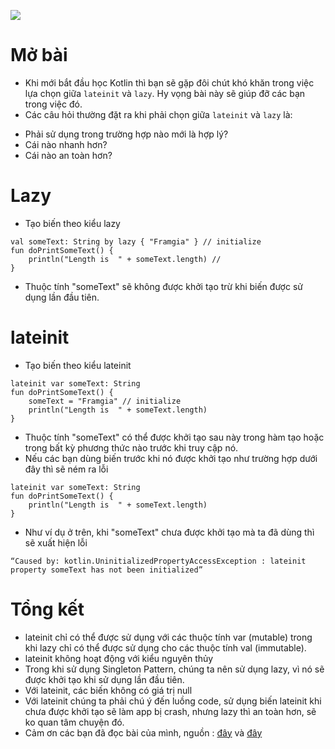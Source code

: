 ![](https://images.viblo.asia/1659f2d8-906b-45ad-9f58-4200e6ccdd21.jpeg)
# **Mở bài**
- Khi mới bắt đầu học Kotlin thì bạn sẽ gặp đôi chút khó khăn trong việc lựa chọn giữa `lateinit` và `lazy`. Hy vọng bài này sẽ giúp đỡ các bạn trong việc đó.
- Các câu hỏi thường đặt ra khi phải chọn giữa `lateinit` và `lazy` là:
* Phải sử dụng trong trường hợp nào mới là hợp lý?
* Cái nào nhanh hơn?
* Cái nào an toàn hơn?
# **Lazy**
- Tạo biến theo kiểu lazy 
```
val someText: String by lazy { "Framgia" } // initialize 
fun doPrintSomeText() {
    println("Length is  " + someText.length) // 
}
```
- Thuộc tính "someText" sẽ không được khởi tạo trừ khi biến được sử dụng lần đầu tiên.
# **lateinit**
- Tạo biến theo kiểu lateinit 
```
lateinit var someText: String 
fun doPrintSomeText() {
    someText = "Framgia" // initialize 
    println("Length is  " + someText.length)
}
```
- Thuộc tính "someText" có thể được khởi tạo sau này trong hàm tạo hoặc trong bất kỳ phương thức nào trước khi truy cập nó.
- Nếu các bạn dùng biến trước khi nó được khởi tạo như trường hợp dưới đây thì sẽ ném ra lỗi
```
lateinit var someText: String 
fun doPrintSomeText() {
    println("Length is  " + someText.length)
}
```
- Như ví dụ ở trên, khi "someText" chưa được khởi tạo mà ta đã dùng thì sẽ xuất hiện lỗi 
```
“Caused by: kotlin.UninitializedPropertyAccessException : lateinit property someText has not been initialized”
```
# **Tổng kết**
* lateinit chỉ có thể được sử dụng với các thuộc tính var (mutable) trong khi lazy chỉ có thể được sử dụng cho các thuộc tính val (immutable).
* lateinit không hoạt động với kiểu nguyên thủy
* Trong khi sử dụng Singleton Pattern, chúng ta nên sử dụng lazy, vì nó sẽ được khởi tạo khi sử dụng lần đầu tiên.
* Với lateinit, các biến không có giá trị null
* Với lateinit chúng ta phải chú ý đến luồng code, sử dụng biến lateinit khi chưa được khởi tạo sẽ làm app bị crash, nhưng lazy thì an toàn hơn, sẽ ko quan tâm chuyện đó.
* Cảm ơn các bạn đã đọc bài của mình, nguồn : [đây](https://kotlinlang.org/docs/reference/delegated-properties.html) và [đây](https://medium.com/@waqarul/kotlin-lateinit-vs-lazy-properties-bc8ce42ea0a0)